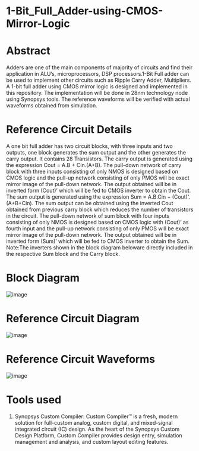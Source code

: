 # 1-Bit_Full_Adder-using-CMOS-Mirror-Logic
# Abstract
Adders are one of the main components of majority of circuits and find their application in ALU’s, microprocessors, DSP processors.1-Bit Full adder can be used to implement other circuits such as Ripple Carry Adder, Multipliers. A 1-bit full adder using CMOS mirror logic is designed and implemented in this repository. The implementation will be done in 28nm technology node using Synopsys tools. The reference waveforms will be verified with actual waveforms obtained from simulation.
# Reference Circuit Details
A one bit full adder has two circuit blocks, with three inputs and two outputs, one block generates the sum output and the other generates the carry output.
It contains 28 Transistors.
The carry output is generated using the expression 
                                                          Cout = A.B + Cin.(A+B).
The pull-down network of carry block with three inputs consisting of only NMOS is designed based on CMOS logic and the pull-up network consisting of only PMOS will be exact mirror image of the pull-down network. The output obtained will be in inverted form (Cout)’ which will be fed to CMOS inverter to obtain the Cout.
The sum output is generated using the expression
                                                      Sum = A.B.Cin + (Cout)’.(A+B+Cin).
The sum output can be obtained using the inverted Cout obtained from previous carry block which reduces the number of transistors in the circuit. The pull-down network of sum block with four inputs consisting of only NMOS is designed based on CMOS logic with (Cout)’ as fourth input and the pull-up network consisting of only PMOS will be exact mirror image of the pull-down network. The output obtained will be in inverted form (Sum)’ which will be fed to CMOS inverter to obtain the Sum.
Note:The inverters shown in the block diagram beloware directly included in the respective Sum block and the Carry block.
# Block Diagram
![image](https://user-images.githubusercontent.com/100398507/155660871-aa7117ce-e985-414c-a283-6d025d51edcf.png)
# Reference Circuit Diagram
![image](https://user-images.githubusercontent.com/100398507/155661075-bff4d68a-5d98-4c95-b5b5-e51609a39a95.png)
# Reference Circuit Waveforms
![image](https://user-images.githubusercontent.com/100398507/155661181-18493962-3752-4a6e-bb0b-422d8619e7ea.png)
# Tools used
1) Synopsys Custom Compiler: Custom Compiler™ is a fresh, modern solution for full-custom analog, custom digital,
and mixed-signal integrated circuit (IC) design. As the heart of the Synopsys Custom
Design Platform, Custom Compiler provides design entry, simulation management and
analysis, and custom layout editing features.
